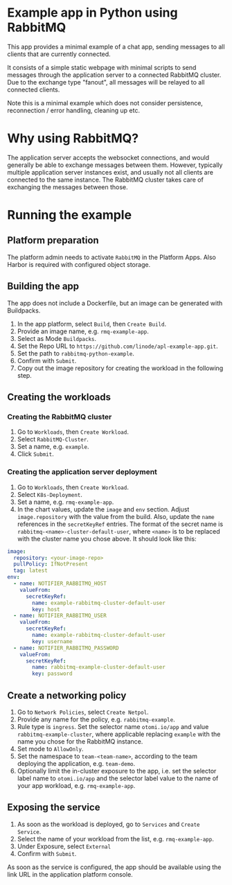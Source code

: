 # Example app in Python using RabbitMQ

This app provides a minimal example of a chat app, sending messages to all clients that are currently connected.

It consists of a simple static webpage with minimal scripts to send messages through the application server to a
connected RabbitMQ cluster. Due to the exchange type "fanout", all messages will be relayed to all connected clients.

Note this is a minimal example which does not consider persistence, reconnection / error handling, cleaning up etc.

# Why using RabbitMQ?

The application server accepts the websocket connections, and would generally be able to exchange messages between them.
However, typically multiple application server instances exist, and usually not all clients are connected to the same
instance. The RabbitMQ cluster takes care of exchanging the messages between those.

# Running the example

## Platform preparation

The platform admin needs to activate `RabbitMQ` in the Platform Apps.
Also Harbor is required with configured object storage.

## Building the app

The app does not include a Dockerfile, but an image can be generated with Buildpacks.

1. In the app platform, select `Build`, then `Create Build`.
2. Provide an image name, e.g. `rmq-example-app`.
3. Select as Mode `Buildpacks`.
4. Set the Repo URL to `https://github.com/linode/apl-example-app.git`.
5. Set the path to `rabbitmq-python-example`.
6. Confirm with `Submit`.
7. Copy out the image repository for creating the workload in the following step.

## Creating the workloads

### Creating the RabbitMQ cluster

1. Go to `Workloads`, then `Create Workload`.
2. Select `RabbitMQ-Cluster`.
3. Set a name, e.g. `example`.
4. Click `Submit`.

### Creating the application server deployment

1. Go to `Workloads`, then `Create Workload`.
2. Select `K8s-Deployment`. 
3. Set a name, e.g. `rmq-example-app`.
4. In the chart values, update the `image` and `env` section. Adjust `image.repository` with the value from the build.
   Also, update the `name` references in the `secretKeyRef` entries.
   The format of the secret name is `rabbitmq-<name>-cluster-default-user`, where `<name>` is to be replaced with the
   cluster name you chose above. It should look like this:

```yaml
image:
  repository: <your-image-repo>
  pullPolicy: IfNotPresent
  tag: latest
env:
  - name: NOTIFIER_RABBITMQ_HOST
    valueFrom:
      secretKeyRef:
        name: example-rabbitmq-cluster-default-user
        key: host
  - name: NOTIFIER_RABBITMQ_USER
    valueFrom:
      secretKeyRef:
        name: example-rabbitmq-cluster-default-user
        key: username
  - name: NOTIFIER_RABBITMQ_PASSWORD
    valueFrom:
      secretKeyRef:
        name: rabbitmq-example-cluster-default-user
        key: password
```

## Create a networking policy

1. Go to `Network Policies`, select `Create Netpol`.
2. Provide any name for the policy, e.g. `rabbitmq-example`.
3. Rule type is `ingress`. Set the selector name `otomi.io/app` and value `rabbitmq-example-cluster`, where applicable
   replacing `example` with the name you chose for the RabbitMQ instance.
4. Set mode to `AllowOnly`.
5. Set the namespace to `team-<team-name>`, according to the team deploying the application, e.g. `team-demo`.
6. Optionally limit the in-cluster exposure to the app, i.e. set the selector label name to `otomi.io/app` and the
   selector label value to the name of your app workload, e.g. `rmq-example-app`.

## Exposing the service

1. As soon as the workload is deployed, go to `Services` and `Create Service`.
2. Select the name of your workload from the list, e.g. `rmq-example-app`.
3. Under Exposure, select `External`
4. Confirm with `Submit`.

As soon as the service is configured, the app should be available using the link URL in the application platform
console.
